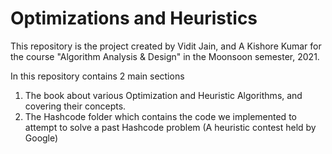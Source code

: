 # Optimizations and Heuristics
This repository is the project created by Vidit Jain, and A Kishore Kumar for the course "Algorithm Analysis & Design" in the Moonsoon semester, 2021.

In this repository contains 2 main sections
 1. The book about various Optimization and Heuristic Algorithms, and covering their concepts.
 2. The Hashcode folder which contains the code we implemented to attempt to solve a past Hashcode problem (A heuristic contest held by Google)
